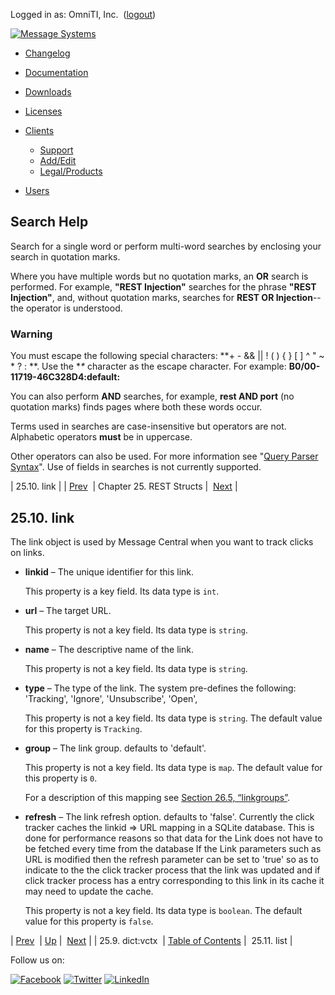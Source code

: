 Logged in as: OmniTI, Inc.  ([logout](https://support.messagesystems.com/logout.php))

[![Message Systems](https://support.messagesystems.com/images/ms-white205.png)](https://support.messagesystems.com/start.php) 

*   [Changelog](https://support.messagesystems.com/start.php?show=changelog)
*   [Documentation](https://support.messagesystems.com/docs/)
*   [Downloads](https://support.messagesystems.com/start.php)

*   [Licenses](https://support.messagesystems.com/license_summary.php)
*   <a href="">Clients</a>
    *   [Support](https://support.messagesystems.com/cs.php)
    *   [Add/Edit](https://support.messagesystems.com/edit_client.php)
    *   [Legal/Products](https://support.messagesystems.com/edit_products.php)
*   [Users](https://support.messagesystems.com/edit_customer.php)

## Search Help

Search for a single word or perform multi-word searches by enclosing your search in quotation marks.

Where you have multiple words but no quotation marks, an **OR** search is performed. For example, **"REST Injection"** searches for the phrase **"REST Injection"**, and, without quotation marks, searches for **REST OR Injection**--the operator is understood.

### Warning

You must escape the following special characters: **+ - && || ! ( ) { } [ ] ^ " ~ * ? : \**. Use the **\** character as the escape character. For example: **B0/00-11719-46C328D4\:default\:**

You can also perform **AND** searches, for example, **rest AND port** (no quotation marks) finds pages where both these words occur.

Terms used in searches are case-insensitive but operators are not. Alphabetic operators **must** be in uppercase.

Other operators can also be used. For more information see "[Query Parser Syntax](https://lucene.apache.org/core/old_versioned_docs/versions/3_0_0/queryparsersyntax.html)". Use of fields in searches is not currently supported.

| 25.10. link |
| [Prev](rest.autogen.struct.dict.vctx.php)  | Chapter 25. REST Structs |  [Next](rest.autogen.struct.list.php) |

## 25.10. link

The link object is used by Message Central when you want to track clicks on links.

*   **linkid** – The unique identifier for this link.

    This property is a key field. Its data type is `int`.

*   **url** – The target URL.

    This property is not a key field. Its data type is `string`.

*   **name** – The descriptive name of the link.

    This property is not a key field. Its data type is `string`.

*   **type** – The type of the link. The system pre-defines the following: 'Tracking', 'Ignore', 'Unsubscribe', 'Open',

    This property is not a key field. Its data type is `string`. The default value for this property is `Tracking`.

*   **group** – The link group. defaults to 'default'.

    This property is not a key field. Its data type is `map`. The default value for this property is `0`.

    For a description of this mapping see [Section 26.5, “linkgroups”](rest.autogen.map.linkgroups.php "26.5. linkgroups").

*   **refresh** – The link refresh option. defaults to 'false'. Currently the click tracker caches the linkid => URL mapping in a SQLite database. This is done for performance reasons so that data for the Link does not have to be fetched every time from the database If the Link parameters such as URL is modified then the refresh parameter can be set to 'true' so as to indicate to the the click tracker process that the link was updated and if click tracker process has a entry corresponding to this link in its cache it may need to update the cache.

    This property is not a key field. Its data type is `boolean`. The default value for this property is `false`.

| [Prev](rest.autogen.struct.dict.vctx.php)  | [Up](rest.autogen.structs.php) |  [Next](rest.autogen.struct.list.php) |
| 25.9. dict:vctx  | [Table of Contents](index.php) |  25.11. list |

Follow us on:

[![Facebook](https://support.messagesystems.com/images/icon-facebook.png)](http://www.facebook.com/messagesystems) [![Twitter](https://support.messagesystems.com/images/icon-twitter.png)](http://twitter.com/#!/MessageSystems) [![LinkedIn](https://support.messagesystems.com/images/icon-linkedin.png)](http://www.linkedin.com/company/message-systems)